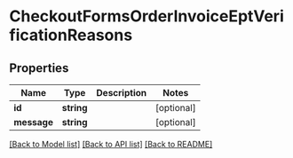 # CheckoutFormsOrderInvoiceEptVerificationReasons

## Properties
Name | Type | Description | Notes
------------ | ------------- | ------------- | -------------
**id** | **string** |  | [optional] 
**message** | **string** |  | [optional] 

[[Back to Model list]](../../README.md#documentation-for-models) [[Back to API list]](../../README.md#documentation-for-api-endpoints) [[Back to README]](../../README.md)

